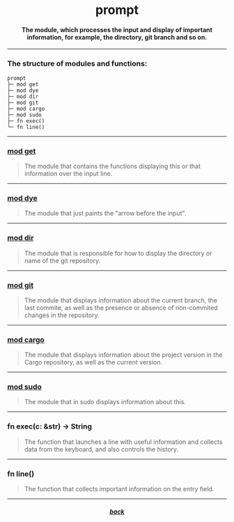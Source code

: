 <div align="center">
    <h1>prompt</h1>
    <h4>The module, which processes the input and display of important information, for example, the directory, git branch and so on.</h4>
</div>

---

### The structure of modules and functions:

```
prompt
├─ mod get
├─ mod dye
├─ mod dir
├─ mod git
├─ mod cargo
├─ mod sudo
├─ fn exec()
└─ fn line()
```

---

### [mod get](https://github.com/h1kkar/shime-doc/blob/main/src/main/shime/prompt/get.md)

> The module that contains the functions displaying this or that information over the input line.

---

### [mod dye](https://github.com/h1kkar/shime-doc/blob/main/src/main/shime/prompt/dye.md)

> The module that just paints the "arrow before the input".

---

### [mod dir](https://github.com/h1kkar/shime-doc/blob/main/src/main/shime/prompt/dir.md)

> The module that is responsible for how to display the directory or name of the git repository.

---

### [mod git](https://github.com/h1kkar/shime-doc/blob/main/src/main/shime/prompt/git.md)

> The module that displays information about the current branch, the last commite, as well as the presence or absence of non-commited changes in the repository.

---

### [mod cargo](https://github.com/h1kkar/shime-doc/blob/main/src/main/shime/prompt/cargo.md)

> The module that displays information about the project version in the Cargo repository, as well as the current version.

---

### [mod sudo](https://github.com/h1kkar/shime-doc/blob/main/src/main/shime/prompt/sudo.md)

> The module that in sudo displays information about this.

---

### fn exec(c: &str) -> String

> The function that launches a line with useful information and collects data from the keyboard, and also controls the history.

---

### fn line()

> The function that collects important information on the entry field.

---

<div align="center">
    <h5><a href="https://github.com/h1kkar/shime-doc/blob/main/src/main/shime.md">back</a></h5>
</div>
